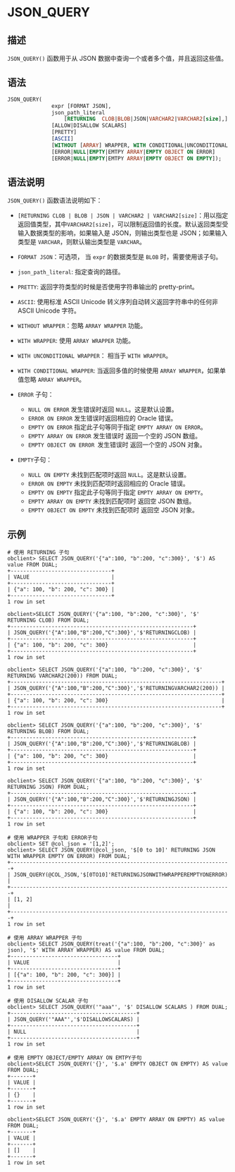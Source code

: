 # JSON_QUERY

## 描述

`JSON_QUERY()` 函数用于从 JSON 数据中查询一个或者多个值，并且返回这些值。

## 语法

```sql
JSON_QUERY(
              expr [FORMAT JSON],
              json_path_literal
                  [RETURNING  CLOB|BLOB|JSON|VARCHAR2|VARCHAR2[size],]
              [ALLOW|DISALLOW SCALARS] 
              [PRETTY]
              [ASCII]
              [WITHOUT [ARRAY] WRAPPER, WITH CONDITIONAL|UNCONDITIONAL [ARRAY] WRAPPER]
              [ERROR|NULL|EMPTY|EMTPY ARRAY|EMPTY OBJECT ON ERROR]
              [ERROR|NULL|EMPTY|EMTPY ARRAY|EMPTY OBJECT ON EMPTY]);
```

## 语法说明

`JSON_QUERY()` 函数语法说明如下：

- `[RETURNING CLOB | BLOB | JSON | VARCHAR2 | VARCHAR2[size]`：用以指定返回值类型，其中`VARCHAR2[size]`，可以限制返回值的长度。默认返回类型受输入数据类型的影响，如果输入是 JSON，则输出类型也是 JSON；如果输入类型是 `VARCHAR`，则默认输出类型是 `VARCHAR`。
- `FORMAT JSON`：可选项， 当 `expr` 的数据类型是 `BLOB` 时，需要使用该子句。
- `json_path_literal`: 指定查询的路径。
- `PRETTY`: 返回字符类型的时候是否使用字符串输出的 pretty-print。
- `ASCII`: 使用标准 ASCII Unicode 转义序列自动转义返回字符串中的任何非 ASCII Unicode 字符。
- `WITHOUT WRAPPER`：忽略 `ARRAY WRAPPER` 功能。
- `WITH WRAPPER`: 使用 `ARRAY WRAPPER` 功能。
- `WITH UNCONDITIONAL WRAPPER`： 相当于 `WITH WRAPPER`。
- `WITH CONDITIONAL WRAPPER`: 当返回多值的时候使用 `ARRAY WRAPPER`，如果单值忽略 `ARRAY WRAPPER`。
- `ERROR` 子句：
   - `NULL ON ERROR` 发生错误时返回 `NULL`。这是默认设置。
   - `ERROR ON ERROR` 发生错误时返回相应的 Oracle 错误。
   - `EMPTY ON ERROR` 指定此子句等同于指定 `EMPTY ARRAY ON ERROR`。
   - `EMPTY ARRAY ON ERROR` 发生错误时 返回一个空的 JSON 数组。
   - `EMPTY OBJECT ON ERROR `发生错误时 返回一个空的 JSON 对象。

- `EMPTY`子句：
   - `NULL ON EMPTY` 未找到匹配项时返回 `NULL`。这是默认设置。
   - `ERROR ON EMPTY` 未找到匹配项时返回相应的 Oracle 错误。
   - `EMPTY ON EMPTY` 指定此子句等同于指定 `EMPTY ARRAY ON EMPTY`。
   - `EMPTY ARRAY ON EMPTY` 未找到匹配项时 返回空 JSON 数组。
   - `EMPTY OBJECT ON EMPTY` 未找到匹配项时 返回空 JSON 对象。

## 示例

```shell
# 使用 RETURNING 子句
obclient> SELECT JSON_QUERY('{"a":100, "b":200, "c":300}', '$') AS value FROM DUAL;
+--------------------------------+
| VALUE                          |
+--------------------------------+
| {"a": 100, "b": 200, "c": 300} |
+--------------------------------+
1 row in set

obclient>SELECT JSON_QUERY('{"a":100, "b":200, "c":300}', '$' RETURNING CLOB) FROM DUAL;
+----------------------------------------------------------+
| JSON_QUERY('{"A":100,"B":200,"C":300}','$'RETURNINGCLOB) |
+----------------------------------------------------------+
| {"a": 100, "b": 200, "c": 300}                           |
+----------------------------------------------------------+
1 row in set

obclient> SELECT JSON_QUERY('{"a":100, "b":200, "c":300}', '$' RETURNING VARCHAR2(200)) FROM DUAL;
+-------------------------------------------------------------------+
| JSON_QUERY('{"A":100,"B":200,"C":300}','$'RETURNINGVARCHAR2(200)) |
+-------------------------------------------------------------------+
| {"a": 100, "b": 200, "c": 300}                                    |
+-------------------------------------------------------------------+
1 row in set

obclient> SELECT JSON_QUERY('{"a":100, "b":200, "c":300}', '$' RETURNING BLOB) FROM DUAL;
+----------------------------------------------------------+
| JSON_QUERY('{"A":100,"B":200,"C":300}','$'RETURNINGBLOB) |
+----------------------------------------------------------+
| {"a": 100, "b": 200, "c": 300}                           |
+----------------------------------------------------------+
1 row in set

obclient> SELECT JSON_QUERY('{"a":100, "b":200, "c":300}', '$' RETURNING JSON) FROM DUAL;
+----------------------------------------------------------+
| JSON_QUERY('{"A":100,"B":200,"C":300}','$'RETURNINGJSON) |
+----------------------------------------------------------+
| {"a": 100, "b": 200, "c": 300}                           |
+----------------------------------------------------------+
1 row in set

# 使用 WRAPPER 子句和 ERROR子句
obclient> SET @col_json = '[1,2]';
obclient> SELECT JSON_QUERY(@col_json, '$[0 to 10]' RETURNING JSON WITH WRAPPER EMPTY ON ERROR) FROM DUAL;
+----------------------------------------------------------------------+
| JSON_QUERY(@COL_JSON,'$[0TO10]'RETURNINGJSONWITHWRAPPEREMPTYONERROR) |
+----------------------------------------------------------------------+
| [1, 2]                                                               |
+----------------------------------------------------------------------+
1 row in set

# 使用 ARRAY WRAPPER 子句
obclient> SELECT JSON_QUERY(treat('{"a":100, "b":200, "c":300}' as json), '$' WITH ARRAY WRAPPER) AS value FROM DUAL;
+----------------------------------+
| VALUE                            |
+----------------------------------+
| [{"a": 100, "b": 200, "c": 300}] |
+----------------------------------+
1 row in set

# 使用 DISALLOW SCALAR 子句
obclient> SELECT JSON_QUERY('"aaa"', '$' DISALLOW SCALARS ) FROM DUAL;
+----------------------------------------+
| JSON_QUERY('"AAA"','$'DISALLOWSCALARS) |
+----------------------------------------+
| NULL                                   |
+----------------------------------------+
1 row in set

# 使用 EMPTY OBJECT/EMPTY ARRAY ON EMTPY子句
obclient>SELECT JSON_QUERY('{}', '$.a' EMPTY OBJECT ON EMPTY) AS value FROM DUAL;
+-------+
| VALUE |
+-------+
| {}    |
+-------+
1 row in set

obclient>SELECT JSON_QUERY('{}', '$.a' EMPTY ARRAY ON EMPTY) AS value FROM DUAL;
+-------+
| VALUE |
+-------+
| []    |
+-------+
1 row in set
```
